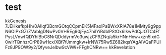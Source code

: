 # test
kkGenesis  7JEHkefkpHh/0AIlqf3BcmGOtqCCpmEK5MFaolPaBWxXRlA78e1MMty9g9ppN6OIPxGZ/ZVabIgDNwPv0VHREg90jFy47hiIYiRdblPStOx6IkwPdCjJOTC4FfPysLVnwfQDYhiBbG8NrQDddyrmVo3uwjzCF9ZNq/a5krHNnHxw+xzn5lxdG0wIrTQnhzrCrP89wHcx/XBf7fJmmgkw+IrNW75Rw5Z682kqsYAgAIVQaFPUIFz8JP9OW9y2/QfyveJelbw9cViWi+FFghCNRw== kkRevelation
